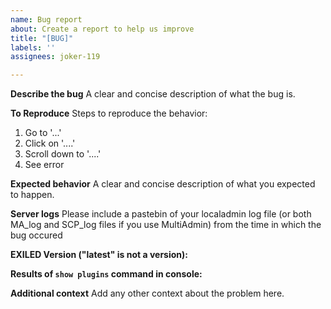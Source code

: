 ```yaml
---
name: Bug report
about: Create a report to help us improve
title: "[BUG]"
labels: ''
assignees: joker-119

---
```


**Describe the bug**
A clear and concise description of what the bug is.

**To Reproduce**
Steps to reproduce the behavior:
1. Go to '...'
2. Click on '....'
3. Scroll down to '....'
4. See error

**Expected behavior**
A clear and concise description of what you expected to happen.

**Server logs**
Please include a pastebin of your localadmin log file (or both MA_log and SCP_log files if you use MultiAdmin) from the time in which the bug occured

**EXILED Version ("latest" is not a version):**


**Results of `show plugins` command in console:**


**Additional context**
Add any other context about the problem here.
